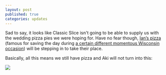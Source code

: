 ```yaml
---
layout: post
published: true
categories: updates
---
```


Sad to say, it looks like Classic Slice isn't going to be able to supply us with
the wedding pizza pies we were hoping for. Have no fear though, [Ian’s pizza](http://ianspizza.com/)
(famous for saving the day during [a certain different momentous Wisconsin occasion](http://www.huffingtonpost.com/2011/02/21/donations-to-ians-pizza-o_n_826149.html)) 
will be stepping in to take their place.

Basically, all this means we still have pizza and Aki will not turn into this:

![](/img/the_zilla.png)
